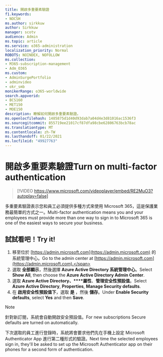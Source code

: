 ```yaml
---
title: 開啟多重要素驗證
f1.keywords:
- NOCSH
ms.author: sirkkuw
author: Sirkkuw
manager: scotv
audience: Admin
ms.topic: article
ms.service: o365-administration
localization_priority: Normal
ROBOTS: NOINDEX, NOFOLLOW
ms.collection:
- M365-subscription-management
- Adm_O365
ms.custom:
- AdminSurgePortfolio
- adminvideo
- okr_smb
monikerRange: o365-worldwide
search.appverid:
- BCS160
- MET150
- MOE150
description: 瞭解如何開啟多重要素驗證。
ms.openlocfilehash: 1485875d1d40d93dab7a04d4e3d81016ac1536f3
ms.sourcegitcommit: 855719ee21017cf87dfa98cbe62806763bcb78ac
ms.translationtype: MT
ms.contentlocale: zh-TW
ms.lasthandoff: 01/22/2021
ms.locfileid: "49927763"
---
```

# <a name="turn-on-multi-factor-authentication"></a><span data-ttu-id="f05f8-103">開啟多重要素驗證</span><span class="sxs-lookup"><span data-stu-id="f05f8-103">Turn on multi-factor authentication</span></span>

> [!VIDEO https://www.microsoft.com/videoplayer/embed/RE2MuO3?autoplay=false]

<span data-ttu-id="f05f8-104">多重要素驗證表示您和員工必須提供多種方式來使用 Microsoft 365，這是保護業務最簡單的方式之一。</span><span class="sxs-lookup"><span data-stu-id="f05f8-104">Multi-factor authentication means you and your employees must provide more than one way to sign in to Microsoft 365 is one of the easiest ways to secure your business.</span></span>

## <a name="try-it"></a><span data-ttu-id="f05f8-105">試試看吧！</span><span class="sxs-lookup"><span data-stu-id="f05f8-105">Try it!</span></span>

1. <span data-ttu-id="f05f8-106">移至位於 [https://admin.microsoft.com](https://admin.microsoft.com) 的系統管理中心。</span><span class="sxs-lookup"><span data-stu-id="f05f8-106">Go to the admin center at [https://admin.microsoft.com](https://admin.microsoft.com).</span></span>
1. <span data-ttu-id="f05f8-107">選取  **全部顯示**，然後選擇 **Azure Active Directory 系統管理中心**。</span><span class="sxs-lookup"><span data-stu-id="f05f8-107">Select  **Show All**, then choose the **Azure Active Directory Admin Center**.</span></span>
1. <span data-ttu-id="f05f8-108">選取 **Azure Active Directory、\*\*\*\*屬性**、**管理安全性預設值**。</span><span class="sxs-lookup"><span data-stu-id="f05f8-108">Select **Azure Active Directory**, **Properties**, **Manage Security defaults**.</span></span>
1. <span data-ttu-id="f05f8-109">在 **啟用安全性預設值下**，選取 **是** ，然後 **儲存**。</span><span class="sxs-lookup"><span data-stu-id="f05f8-109">Under **Enable Security defaults**, select **Yes** and then **Save**.</span></span>

> [!NOTE]
> <span data-ttu-id="f05f8-110">針對新訂閱，系統會自動開啟安全預設值。</span><span class="sxs-lookup"><span data-stu-id="f05f8-110">For new subscriptions Secure defaults are turned on automatically.</span></span>

<span data-ttu-id="f05f8-111">下次選取的員工進行登錄時，系統將會要求他們先在手機上設定 Microsoft Authenticator App 進行第二種形式的驗證。</span><span class="sxs-lookup"><span data-stu-id="f05f8-111">Next time the selected employees sign in, they'll be asked to set up the Microsoft Authenticator app on their phones for a second form of authentication.</span></span>
